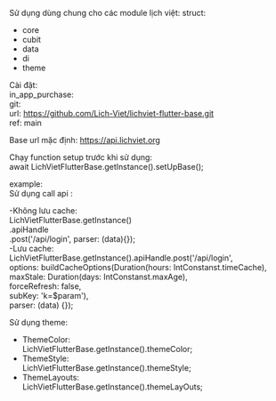 Sử dụng dùng chung cho các module lịch việt:
struct:
- core
- cubit
- data
- di
- theme

Cài đặt:  
in_app_purchase:  
 git:  
  url: https://github.com/Lich-Viet/lichviet-flutter-base.git  
  ref: main  

Base url mặc định: https://api.lichviet.org  

Chạy function setup trước khi sử dụng:  
      await  LichVietFlutterBase.getInstance().setUpBase();  
      
example:  
Sử dụng call api :  

-Không lưu cache:  
 LichVietFlutterBase.getInstance()  
 .apiHandle  
 .post('/api/login', parser: (data){});  
-Lưu cache:  
 LichVietFlutterBase.getInstance().apiHandle.post('/api/login',  
 options: buildCacheOptions(Duration(hours: IntConstanst.timeCache),  
 maxStale: Duration(days: IntConstanst.maxAge),  
 forceRefresh: false,  
 subKey: 'k=$param'),  
 parser: (data) {});  

Sử dụng theme:  
- ThemeColor:   
    LichVietFlutterBase.getInstance().themeColor;  
- ThemeStyle:  
    LichVietFlutterBase.getInstance().themeStyle;  
- ThemeLayouts:  
    LichVietFlutterBase.getInstance().themeLayOuts;  


